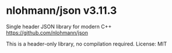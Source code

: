 # nlohmann/json v3.11.3
Single header JSON library for modern C++
https://github.com/nlohmann/json

This is a header-only library, no compilation required.
License: MIT
